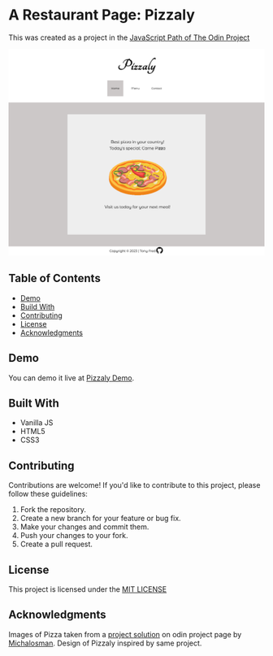 # A Restaurant Page: Pizzaly

This was created as a project in the [JavaScript Path of The Odin Project](https://www.theodinproject.com/lessons/node-path-javascript-restaurant-page)

![Tic-Tac-Toe Screenshot](./src/images/home-page-Pizzaly.png)

## Table of Contents

- [Demo](#demo)
- [Build With](#built-with)
- [Contributing](#contributing)
- [License](#license)
- [Acknowledgments](#acknowledgments)

## Demo

You can demo it live at [Pizzaly Demo](https://tonyfred-code.github.io/project-resturant-page/).

## Built With

- Vanilla JS
- HTML5
- CSS3

## Contributing

Contributions are welcome! If you'd like to contribute to this project, please follow these guidelines:

1. Fork the repository.
2. Create a new branch for your feature or bug fix.
3. Make your changes and commit them.
4. Push your changes to your fork.
5. Create a pull request.

## License

This project is licensed under the [MIT LICENSE](./LICENSE)

## Acknowledgments

Images of Pizza taken from a [project solution](https://michalosman.github.io/restaurant-page/) on odin project page by [Michalosman](https://github.com/michalosman/restaurant-page).
Design of Pizzaly inspired by same project.
